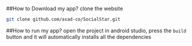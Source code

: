 ##How to Download my app?
clone the website

```bash
git clone github.com/asad-co/SocialStar.git
```
##How to run my app?
open the project in android studio, press the `build` button and it will automatically installs all the dependencies

